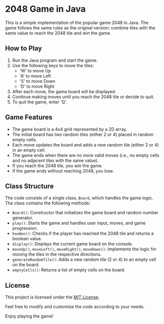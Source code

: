 # 2048 Game in Java

This is a simple implementation of the popular game 2048 in Java. The game follows the same rules as the original version: combine tiles with the same value to reach the 2048 tile and win the game.

## How to Play

1. Run the Java program and start the game.
2. Use the following keys to move the tiles:
   - 'W' to move Up
   - 'A' to move Left
   - 'S' to move Down
   - 'D' to move Right
3. After each move, the game board will be displayed.
4. Continue making moves until you reach the 2048 tile or decide to quit.
5. To quit the game, enter 'Q'.

## Game Features

- The game board is a 4x4 grid represented by a 2D array.
- The initial board has two random tiles (either 2 or 4) placed in random empty cells.
- Each move updates the board and adds a new random tile (either 2 or 4) in an empty cell.
- The game ends when there are no more valid moves (i.e., no empty cells and no adjacent tiles with the same value).
- If you reach the 2048 tile, you win the game.
- If the game ends without reaching 2048, you lose.

## Class Structure

The code consists of a single class, `Board`, which handles the game logic. The class contains the following methods:

- `Board()`: Constructor that initializes the game board and random number generator.
- `play()`: Starts the game and handles user input, moves, and game progression.
- `hasWon()`: Checks if the player has reached the 2048 tile and returns a boolean value.
- `display()`: Displays the current game board on the console.
- `moveUp()`, `moveLeft()`, `moveRight()`, `moveDown()`: Implements the logic for moving the tiles in the respective directions.
- `generateRandomTile()`: Adds a new random tile (2 or 4) to an empty cell on the board.
- `emptyCells()`: Returns a list of empty cells on the board.

## License

This project is licensed under the [MIT License](https://opensource.org/licenses/MIT).

Feel free to modify and customize the code according to your needs.

Enjoy playing the game!
